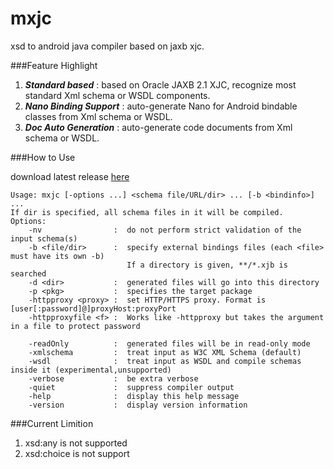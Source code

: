 mxjc
====

xsd to android java compiler based on jaxb xjc.


###Feature Highlight
1. ***Standard based*** : based on Oracle JAXB 2.1 XJC, recognize most standard Xml schema or WSDL components.
2. ***Nano Binding Support*** : auto-generate Nano for Android bindable classes from Xml schema or WSDL.
3. ***Doc Auto Generation*** : auto-generate code documents from Xml schema or WSDL.


###How to Use

download latest release [here](https://github.com/bulldog2011/bulldog-repo/tree/master/repo/releases/com/leansoft/mxjc/0.5.0)

	Usage: mxjc [-options ...] <schema file/URL/dir> ... [-b <bindinfo>] ...  
	If dir is specified, all schema files in it will be compiled.  
	Options:  
	    -nv                :  do not perform strict validation of the input schema(s)  
	    -b <file/dir>      :  specify external bindings files (each <file> must have its own -b)  
                              If a directory is given, **/*.xjb is searched  
	    -d <dir>           :  generated files will go into this directory  
	    -p <pkg>           :  specifies the target package  
	    -httpproxy <proxy> :  set HTTP/HTTPS proxy. Format is [user[:password]@]proxyHost:proxyPort  
	    -httpproxyfile <f> :  Works like -httpproxy but takes the argument in a file to protect password  
	
	    -readOnly          :  generated files will be in read-only mode  
	    -xmlschema         :  treat input as W3C XML Schema (default)  
	    -wsdl              :  treat input as WSDL and compile schemas inside it (experimental,unsupported)  
	    -verbose           :  be extra verbose  
	    -quiet             :  suppress compiler output  
	    -help              :  display this help message  
	    -version           :  display version information  


###Current Limition
1. xsd:any is not supported
2. xsd:choice is not support